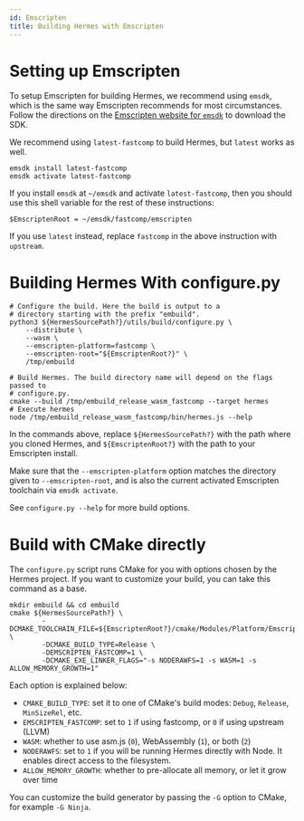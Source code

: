 ```yaml
---
id: Emscripten
title: Building Hermes with Emscripten
---
```


# Setting up Emscripten

To setup Emscripten for building Hermes, we recommend using `emsdk`, which is
the same way Emscripten recommends for most circumstances.
Follow the directions on the
[Emscripten website for `emsdk`](https://emscripten.org/docs/getting_started/downloads.html)
to download the SDK.

We recommend using `latest-fastcomp` to build Hermes, but `latest` works as well.
```
emsdk install latest-fastcomp
emsdk activate latest-fastcomp
```

If you install `emsdk` at `~/emsdk` and activate `latest-fastcomp`,
then you should use this shell variable for the rest of these instructions:
```
$EmscriptenRoot = ~/emsdk/fastcomp/emscripten
```

If you use `latest` instead, replace `fastcomp` in the above instruction with
`upstream`.

# Building Hermes With configure.py

```
# Configure the build. Here the build is output to a
# directory starting with the prefix "embuild".
python3 ${HermesSourcePath?}/utils/build/configure.py \
    --distribute \
    --wasm \
    --emscripten-platform=fastcomp \
    --emscripten-root="${EmscriptenRoot?}" \
    /tmp/embuild

# Build Hermes. The build directory name will depend on the flags passed to
# configure.py.
cmake --build /tmp/embuild_release_wasm_fastcomp --target hermes
# Execute hermes
node /tmp/embuild_release_wasm_fastcomp/bin/hermes.js --help
```

In the commands above, replace `${HermesSourcePath?}` with the path where you
cloned Hermes, and `${EmscriptenRoot?}` with the path to your Emscripten
install.

Make sure that the `--emscripten-platform` option matches the directory given
to `--emscripten-root`, and is also the current activated Emscripten toolchain
via `emsdk activate`.

See `configure.py --help` for more build options.

# Build with CMake directly

The `configure.py` script runs CMake for you with options chosen by the Hermes
project. If you want to customize your build, you can take this command as a
base.

```
mkdir embuild && cd embuild
cmake ${HermesSourcePath?} \
        -DCMAKE_TOOLCHAIN_FILE=${EmscriptenRoot?}/cmake/Modules/Platform/Emscripten.cmake \
        -DCMAKE_BUILD_TYPE=Release \
        -DEMSCRIPTEN_FASTCOMP=1 \
        -DCMAKE_EXE_LINKER_FLAGS="-s NODERAWFS=1 -s WASM=1 -s ALLOW_MEMORY_GROWTH=1"
```

Each option is explained below:
* `CMAKE_BUILD_TYPE`: set it to one of CMake's build modes: `Debug`, `Release`,
  `MinSizeRel`, etc.
* `EMSCRIPTEN_FASTCOMP`: set to `1` if using fastcomp, or `0` if using upstream
  (LLVM)
* `WASM`: whether to use asm.js (`0`), WebAssembly (`1`), or both (`2`)
* `NODERAWFS`: set to `1` if you will be running Hermes directly with Node. It
  enables direct access to the filesystem.
* `ALLOW_MEMORY_GROWTH`: whether to pre-allocate all memory, or let it grow over
  time

You can customize the build generator by passing the `-G` option to CMake, for
example `-G Ninja`.
